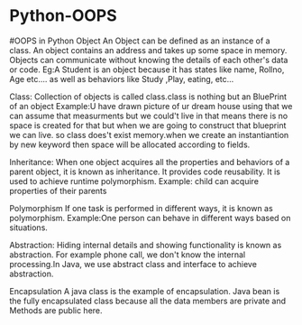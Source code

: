 # Python-OOPS
#OOPS in Python Object An Object can be defined as an instance of a class. An object contains an address and takes up some space in memory. Objects can communicate without knowing the details of each other's data or code. Eg:A Student is an object because it has states like name, Rollno, Age etc.... as well as behaviors like Study ,Play, eating, etc...

Class: Collection of objects is called class.class is nothing but an BluePrint of an object Example:U have drawn picture of ur dream house using that we can assume that measurments but we could't live in that means there is no space is created for that but when we are going to construct that blueprint we can live. so class does't exist memory.when we create an instantiantion by new keyword then space will be allocated according to fields.

Inheritance: When one object acquires all the properties and behaviors of a parent object, it is known as inheritance. It provides code reusability. It is used to achieve runtime polymorphism. Example: child can acquire properties of their parents

Polymorphism If one task is performed in different ways, it is known as polymorphism. Example:One person can behave in different ways based on situations.

Abstraction: Hiding internal details and showing functionality is known as abstraction. For example phone call, we don't know the internal processing.In Java, we use abstract class and interface to achieve abstraction.

Encapsulation A java class is the example of encapsulation. Java bean is the fully encapsulated class because all the data members are private and Methods are public here.
